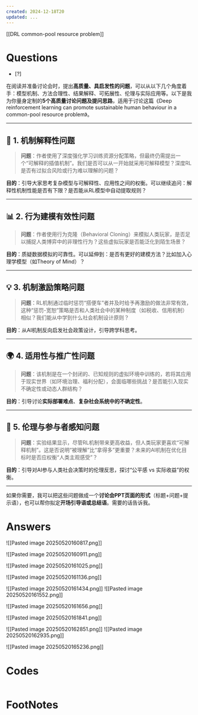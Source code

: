 ```yaml
---
created: 2024-12-18T20
updated: ...
---
```

[[DRL common-pool resource problem]]

# Questions

- [?] 

在阅读并准备讨论会时，提出**高质量、具启发性的问题**，可以从以下几个角度着手：模型机制、方法合理性、结果解释、可拓展性、伦理与实际应用等。以下是我为你量身定制的**5个高质量讨论问题及提问思路**，适用于讨论这篇《Deep reinforcement learning can promote sustainable human behaviour in a common-pool resource problem》。

---

## 🎯 1. **机制解释性问题**

> **问题**：作者使用了深度强化学习训练资源分配策略，但最终仍需提出一个“可解释的插值机制”。我们是否可以从一开始就采用可解释模型？深度RL是否有过拟合风险或行为难以理解的问题？

**目的**：引导大家思考复杂模型与可解释性、应用性之间的权衡。可以继续追问：解释性机制性能是否有下限？是否能从RL模型中自动提取规则？

---

## 📊 2. **行为建模有效性问题**

> **问题**：作者使用行为克隆（Behavioral Cloning）来模拟人类玩家，是否足以捕捉人类博弈中的非理性行为？这些虚拟玩家是否能泛化到陌生场景？

**目的**：质疑数据模拟的可靠性。可以延伸到：是否有更好的建模方法？比如加入心理学模型（如Theory of Mind）？

---

## 💡 3. **机制激励策略问题**

> **问题**：RL机制通过临时惩罚“搭便车”者并及时给予再激励的做法非常有效，这种“惩罚-宽恕”策略是否和人类社会中的某种制度（如税收、信用机制）相似？我们能从中学到什么社会机制设计原则？

**目的**：从AI机制反向启发社会政策设计，引导跨学科思考。

---

## 🌍 4. **适用性与推广性问题**

> **问题**：该机制是在一个封闭的、已知规则的虚拟环境中训练的，若将其应用于现实世界（如环境治理、福利分配），会面临哪些挑战？是否能引入现实不确定性或动态人群结构？

**目的**：引导讨论**实际部署难点**、**复杂社会系统中的不确定性**。

---

## 📌 5. **伦理与参与者感知问题**

> **问题**：实验结果显示，尽管RL机制带来更高收益，但人类玩家更喜欢“可解释机制”。这是否说明“被理解”比“拿得多”更重要？未来的AI机制在优化目标时是否应权衡“人类主观感受”？

**目的**：引导对AI参与人类社会决策时的伦理反思，探讨“公平感 vs 实际收益”的权衡。

---

如果你需要，我可以把这些问题做成一个**讨论会PPT页面的形式**（标题+问题+提示语），也可以帮你拟定**开场引导语或总结语**。需要的话告诉我。

# Answers
![[Pasted image 20250520160817.png]]

![[Pasted image 20250520160911.png]]

![[Pasted image 20250520161025.png]]


![[Pasted image 20250520161136.png]]

![[Pasted image 20250520161434.png]]
![[Pasted image 20250520161552.png]]


![[Pasted image 20250520161656.png]]


![[Pasted image 20250520161841.png]]


![[Pasted image 20250520162851.png]]
![[Pasted image 20250520162935.png]]


![[Pasted image 20250520165236.png]]





# Codes

```python

```


# FootNotes
